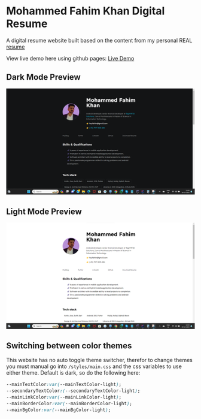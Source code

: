 # Mohammed Fahim Khan Digital Resume

A digital resume website built based on the content from my personal REAL [resume](./assets/resume.pdf) 

View live demo here using github pages: [Live Demo](https://ifahimkhan.github.io/Digital-Resume/)

## Dark Mode Preview

<img src="assets\images\dark mode preview.png">

## Light Mode Preview

<img src="assets\images\light mode preview.png">

## Switching between color themes

This website has no auto toggle theme switcher, therefor to change themes you must manual go into `/styles/main.css` and the css variables to use either theme. Default is dark, so do the following here:

```css
--mainTextColor:var(--mainTextColor-light); 
--secondaryTextColor:(--secondaryTextColor-light);
--mainLinkColor:var(--mainLinkColor-light);
--mainBorderColor:var(--mainBorderColor-light);
--mainBgColor:var(--mainBgColor-light);
```
